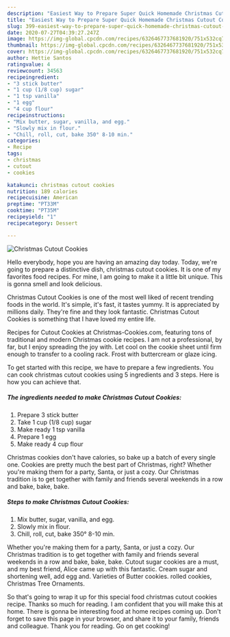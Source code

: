 ```yaml
---
description: "Easiest Way to Prepare Super Quick Homemade Christmas Cutout Cookies"
title: "Easiest Way to Prepare Super Quick Homemade Christmas Cutout Cookies"
slug: 399-easiest-way-to-prepare-super-quick-homemade-christmas-cutout-cookies
date: 2020-07-27T04:39:27.247Z
image: https://img-global.cpcdn.com/recipes/6326467737681920/751x532cq70/christmas-cutout-cookies-recipe-main-photo.jpg
thumbnail: https://img-global.cpcdn.com/recipes/6326467737681920/751x532cq70/christmas-cutout-cookies-recipe-main-photo.jpg
cover: https://img-global.cpcdn.com/recipes/6326467737681920/751x532cq70/christmas-cutout-cookies-recipe-main-photo.jpg
author: Hettie Santos
ratingvalue: 4
reviewcount: 34563
recipeingredient:
- "3 stick butter"
- "1 cup (1/8 cup) sugar"
- "1 tsp vanilla"
- "1 egg"
- "4 cup flour"
recipeinstructions:
- "Mix butter, sugar, vanilla, and egg."
- "Slowly mix in flour."
- "Chill, roll, cut, bake 350° 8-10 min."
categories:
- Recipe
tags:
- christmas
- cutout
- cookies

katakunci: christmas cutout cookies 
nutrition: 189 calories
recipecuisine: American
preptime: "PT33M"
cooktime: "PT35M"
recipeyield: "1"
recipecategory: Dessert

---
```



![Christmas Cutout Cookies](https://img-global.cpcdn.com/recipes/6326467737681920/751x532cq70/christmas-cutout-cookies-recipe-main-photo.jpg)

Hello everybody, hope you are having an amazing day today. Today, we're going to prepare a distinctive dish, christmas cutout cookies. It is one of my favorites food recipes. For mine, I am going to make it a little bit unique. This is gonna smell and look delicious.

Christmas Cutout Cookies is one of the most well liked of recent trending foods in the world. It's simple, it's fast, it tastes yummy. It is appreciated by millions daily. They're fine and they look fantastic. Christmas Cutout Cookies is something that I have loved my entire life.

Recipes for Cutout Cookies at Christmas-Cookies.com, featuring tons of traditional and modern Christmas cookie recipes. I am not a professional, by far, but I enjoy spreading the joy with. Let cool on the cookie sheet until firm enough to transfer to a cooling rack. Frost with buttercream or glaze icing.


To get started with this recipe, we have to prepare a few ingredients. You can cook christmas cutout cookies using 5 ingredients and 3 steps. Here is how you can achieve that.

<!--inarticleads1-->

##### The ingredients needed to make Christmas Cutout Cookies:

1. Prepare 3 stick butter
1. Take 1 cup (1/8 cup) sugar
1. Make ready 1 tsp vanilla
1. Prepare 1 egg
1. Make ready 4 cup flour


Christmas cookies don&#39;t have calories, so bake up a batch of every single one. Cookies are pretty much the best part of Christmas, right? Whether you&#39;re making them for a party, Santa, or just a cozy. Our Christmas tradition is to get together with family and friends several weekends in a row and bake, bake, bake. 

<!--inarticleads2-->

##### Steps to make Christmas Cutout Cookies:

1. Mix butter, sugar, vanilla, and egg.
1. Slowly mix in flour.
1. Chill, roll, cut, bake 350° 8-10 min.


Whether you&#39;re making them for a party, Santa, or just a cozy. Our Christmas tradition is to get together with family and friends several weekends in a row and bake, bake, bake. Cutout sugar cookies are a must, and my best friend, Alice came up with this fantastic. Cream sugar and shortening well, add egg and. Varieties of Butter cookies. rolled cookies, Christmas Tree Ornaments. 

So that's going to wrap it up for this special food christmas cutout cookies recipe. Thanks so much for reading. I am confident that you will make this at home. There is gonna be interesting food at home recipes coming up. Don't forget to save this page in your browser, and share it to your family, friends and colleague. Thank you for reading. Go on get cooking!
